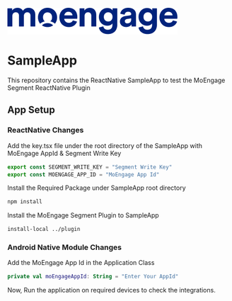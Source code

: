 ![Logo](/.github/logo.png)

# SampleApp

This repository contains the ReactNative SampleApp to test the MoEngage Segment ReactNative Plugin

## App Setup

### ReactNative Changes
Add the key.tsx file under the root directory of the SampleApp with MoEngage AppId & Segment Write Key
```js
export const SEGMENT_WRITE_KEY = "Segment Write Key"
export const MOENGAGE_APP_ID = "MoEngage App Id"
```

Install the Required Package under SampleApp root directory
```sh
npm install
```

Install the MoEngage Segment Plugin to SampleApp
```sh
install-local ../plugin
```

### Android Native Module Changes
Add the MoEngage App Id in the Application Class
```kotlin
private val moEngageAppId: String = "Enter Your AppId"
```


Now, Run the application on required devices to check the integrations.